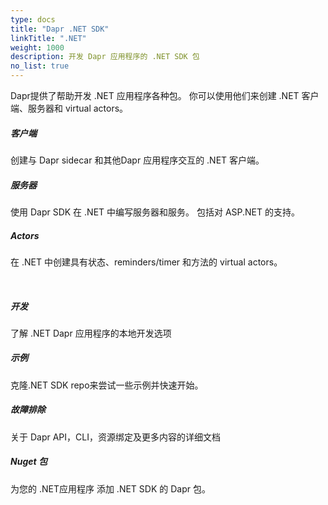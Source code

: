 ```yaml
---
type: docs
title: "Dapr .NET SDK"
linkTitle: ".NET"
weight: 1000
description: 开发 Dapr 应用程序的 .NET SDK 包
no_list: true
---
```


Dapr提供了帮助开发 .NET 应用程序各种包。 你可以使用他们来创建 .NET 客户端、服务器和 virtual actors。

<div class="card-deck">
  <div class="card">
    <div class="card-body">
      <h5 class="card-title"><b>客户端</b></h5>
      <p class="card-text">创建与 Dapr sidecar 和其他Dapr 应用程序交互的 .NET 客户端。</p>
      <a href="{{< ref dotnet-client >}}" class="stretched-link"></a>
    </div>
  </div>
  <div class="card">
    <div class="card-body">
      <h5 class="card-title"><b>服务器</b></h5>
      <p class="card-text">使用 Dapr SDK 在 .NET 中编写服务器和服务。 包括对 ASP.NET 的支持。</p>
      <a href="{{< ref dotnet-server >}}" class="stretched-link"></a>
    </div>
  </div>
  <div class="card">
    <div class="card-body">
      <h5 class="card-title"><b>Actors</b></h5>
      <p class="card-text">在 .NET 中创建具有状态、reminders/timer 和方法的 virtual actors。</p>
      <a href="{{< ref dotnet-actors >}}" class="stretched-link"></a>
    </div>
  </div>
</div>

<br />
<div class="card-deck">
  <div class="card">
    <div class="card-body">
      <h5 class="card-title"><b>开发</b></h5>
      <p class="card-text">了解 .NET Dapr 应用程序的本地开发选项</p>
      <a href="{{< ref dotnet-development >}}" class="stretched-link"></a>
    </div>
  </div>

  <div class="card">
    <div class="card-body">
      <h5 class="card-title"><b>示例</b></h5>
      <p class="card-text">克隆.NET SDK repo来尝试一些示例并快速开始。</p>
      <a href="https://github.com/dapr/dotnet-sdk/tree/master/examples" class="stretched-link"></a>
    </div>
  </div>
  <div class="card">
    <div class="card-body">
      <h5 class="card-title"><b>故障排除</b></h5>
      <p class="card-text">关于 Dapr API，CLI，资源绑定及更多内容的详细文档</p>
      <a href="{{< ref reference >}}" class="stretched-link"></a>
    </div>
  </div>
  <div class="card">
    <div class="card-body">
      <h5 class="card-title"><b>Nuget 包</b></h5>
      <p class="card-text">为您的 .NET应用程序 添加 .NET SDK 的 Dapr 包。</p>
      <a href="https://www.nuget.org/profiles/dapr.io" class="stretched-link"></a>
    </div>
  </div>
</div>
<br />
